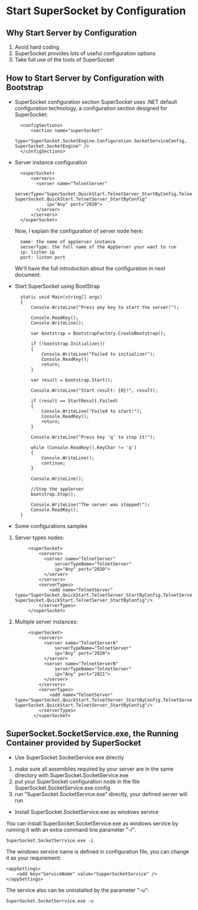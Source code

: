 # Start SuperSocket by Configuration

## Why Start Server by Configuration
1. Avoid hard coding
2. SuperSocket provides lots of useful configuration options
3. Take full use of the tools of SuperSocket

## How to Start Server by Configuration with Bootstrap
* SuperSocket configuration section
    SuperSocket uses .NET default configuration technology, a configuration section designed for SuperSocket:

        <configSections>
            <section name="superSocket"
                 type="SuperSocket.SocketEngine.Configuration.SocketServiceConfig, SuperSocket.SocketEngine" />
        </configSections>

* Server instance configuration

        <superSocket>
            <servers>
              <server name="TelnetServer"
                  serverType="SuperSocket.QuickStart.TelnetServer_StartByConfig.TelnetServer, SuperSocket.QuickStart.TelnetServer_StartByConfig"
                  ip="Any" port="2020">
              </server>
            </servers>
        </superSocket>

    Now, I explain the configuration of server node here:

        name: the name of appServer instance
        serverType: the full name of the AppServer your want to run
        ip: listen ip
        port: listen port

    We'll have the full introduction about the configuration in next document.

* Start SuperSocket using BootStrap

        static void Main(string[] args)
        {
            Console.WriteLine("Press any key to start the server!");

            Console.ReadKey();
            Console.WriteLine();

            var bootstrap = BootstrapFactory.CreateBootstrap();

            if (!bootstrap.Initialize())
            {
                Console.WriteLine("Failed to initialize!");
                Console.ReadKey();
                return;
            }

            var result = bootstrap.Start();

            Console.WriteLine("Start result: {0}!", result);

            if (result == StartResult.Failed)
            {
                Console.WriteLine("Failed to start!");
                Console.ReadKey();
                return;
            }

            Console.WriteLine("Press key 'q' to stop it!");

            while (Console.ReadKey().KeyChar != 'q')
            {
                Console.WriteLine();
                continue;
            }

            Console.WriteLine();

            //Stop the appServer
            bootstrap.Stop();

            Console.WriteLine("The server was stopped!");
            Console.ReadKey();
        }

* Some configurations samples

1. Server types nodes:

            <superSocket>
                <servers>
                  <server name="TelnetServer"
                      serverTypeName="TelnetServer"
                      ip="Any" port="2020">
                  </server>
                </servers>
                <serverTypes>
                    <add name="TelnetServer" type="SuperSocket.QuickStart.TelnetServer_StartByConfig.TelnetServer, SuperSocket.QuickStart.TelnetServer_StartByConfig"/>
                </serverTypes>
            </superSocket>


2. Multiple server instances:

            <superSocket>
                <servers>
                  <server name="TelnetServerA"
                      serverTypeName="TelnetServer"
                      ip="Any" port="2020">
                  </server>
                  <server name="TelnetServerB"
                      serverTypeName="TelnetServer"
                      ip="Any" port="2021">
                  </server>
                </servers>
                <serverTypes>
                    <add name="TelnetServer" type="SuperSocket.QuickStart.TelnetServer_StartByConfig.TelnetServer, SuperSocket.QuickStart.TelnetServer_StartByConfig"/>
                </serverTypes>
              </superSocket>

## SuperSocket.SocketService.exe, the Running Container provided by SuperSocket

* Use SuperSocket.SocketService.exe directly

1. make sure all assemblies required by your server are in the same directory with SuperSocket.SocketService.exe
2. put your SuperSocket configuration node in the file SuperSocket.SocketService.exe.config
3. run "SuperSocket.SocketService.exe" directly, your defined server will run

* Install SuperSocket.SocketService.exe as windows service

You can install SuperSocket.SocketService.exe as windows service by running it with an extra command line parameter "-i":

    SuperSocket.SocketSerrvice.exe -i


The windows service name is defined in configuration file, you can change it as your requirement:

    <appSettings>
        <add key="ServiceName" value="SupperSocketService" />
    </appSettings>


The service also can be uninstalled by the parameter "-u":

    SuperSocket.SocketSerrvice.exe -u